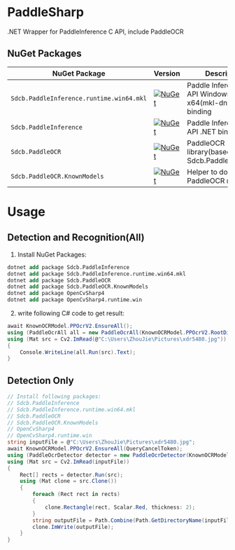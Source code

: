 # PaddleSharp

.NET Wrapper for PaddleInference C API, include PaddleOCR

## NuGet Packages

| NuGet Package                            | Version                                                                                                                                                  | Description                                                |
| ---------------------------------------- | -------------------------------------------------------------------------------------------------------------------------------------------------------- | ---------------------------------------------------------- |
| `Sdcb.PaddleInference.runtime.win64.mkl` | [![NuGet](https://img.shields.io/nuget/v/Sdcb.PaddleInference.runtime.win64.mkl.svg)](https://nuget.org/packages/Sdcb.PaddleInference.runtime.win64.mkl) | Paddle Inference C API Windows x64(mkl-dnn) Native binding |
| `Sdcb.PaddleInference`                   | [![NuGet](https://img.shields.io/nuget/v/Sdcb.PaddleInference.svg)](https://nuget.org/packages/Sdcb.PaddleInference)                                     | Paddle Inference C API .NET binding                        |
| `Sdcb.PaddleOCR`                         | [![NuGet](https://img.shields.io/nuget/v/Sdcb.PaddleOCR.svg)](https://nuget.org/packages/Sdcb.PaddleOCR)                                                 | PaddleOCR library(based on Sdcb.PaddleInference)           |
| `Sdcb.PaddleOCR.KnownModels`             | [![NuGet](https://img.shields.io/nuget/v/Sdcb.PaddleOCR.KnownModels.svg)](https://nuget.org/packages/Sdcb.PaddleOCR.KnownModels)                         | Helper to download PaddleOCR models                        |

# Usage

## Detection and Recognition(All)
1. Install NuGet Packages:
```ps
dotnet add package Sdcb.PaddleInference
dotnet add package Sdcb.PaddleInference.runtime.win64.mkl
dotnet add package Sdcb.PaddleOCR
dotnet add package Sdcb.PaddleOCR.KnownModels
dotnet add package OpenCvSharp4
dotnet add package OpenCvSharp4.runtime.win
```

2. write following C# code to get result:
```csharp
await KnownOCRModel.PPOcrV2.EnsureAll();
using (PaddleOcrAll all = new PaddleOcrAll(KnownOCRModel.PPOcrV2.RootDirectory, KnownOCRModel.PPOcrV2.KeyPath))
using (Mat src = Cv2.ImRead(@"C:\Users\ZhouJie\Pictures\xdr5480.jpg"))
{
    Console.WriteLine(all.Run(src).Text);
}
```

## Detection Only
```csharp
// Install following packages:
// Sdcb.PaddleInference
// Sdcb.PaddleInference.runtime.win64.mkl
// Sdcb.PaddleOCR
// Sdcb.PaddleOCR.KnownModels
// OpenCvSharp4
// OpenCvSharp4.runtime.win
string inputFile = @"C:\Users\ZhouJie\Pictures\xdr5480.jpg";
await KnownOCRModel.PPOcrV2.EnsureAll(QueryCancelToken);
using (PaddleOcrDetector detector = new PaddleOcrDetector(KnownOCRModel.PPOcrV2.DetectionDirectory))
using (Mat src = Cv2.ImRead(inputFile))
{
	Rect[] rects = detector.Run(src);
	using (Mat clone = src.Clone())
	{
		foreach (Rect rect in rects)
		{
			clone.Rectangle(rect, Scalar.Red, thickness: 2);
		}
		string outputFile = Path.Combine(Path.GetDirectoryName(inputFile), "output.jpg");
		clone.ImWrite(outputFile);
	}
}

```